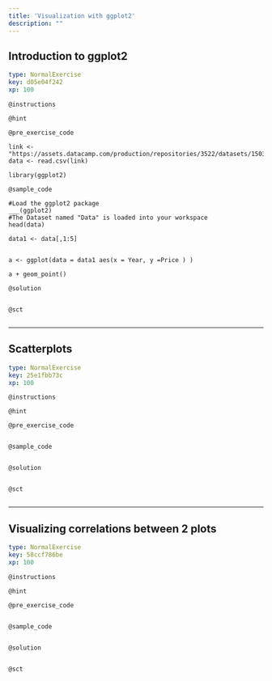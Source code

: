 ```yaml
---
title: 'Visualization with ggplot2'
description: ""
---
```


## Introduction to ggplot2

```yaml
type: NormalExercise
key: d05e04f242
xp: 100
```



`@instructions`


`@hint`


`@pre_exercise_code`
```{r}
link <- "https://assets.datacamp.com/production/repositories/3522/datasets/15037db2827169bf67b3db91ec70cd9e235737dd/Prices_Data12.csv"
data <- read.csv(link)

library(ggplot2)
```

`@sample_code`
```{r}
#Load the ggplot2 package
___(ggplot2)
#The Dataset named "Data" is loaded into your workspace
head(data)

data1 <- data[,1:5]


a <- ggplot(data = data1 aes(x = Year, y =Price ) )

a + geom_point()
```

`@solution`
```{r}

```

`@sct`
```{r}

```

---

## Scatterplots

```yaml
type: NormalExercise
key: 25e1fbb73c
xp: 100
```



`@instructions`


`@hint`


`@pre_exercise_code`
```{r}

```

`@sample_code`
```{r}

```

`@solution`
```{r}

```

`@sct`
```{r}

```

---

## Visualizing correlations between 2 plots

```yaml
type: NormalExercise
key: 58ccf786be
xp: 100
```



`@instructions`


`@hint`


`@pre_exercise_code`
```{r}

```

`@sample_code`
```{r}

```

`@solution`
```{r}

```

`@sct`
```{r}

```
